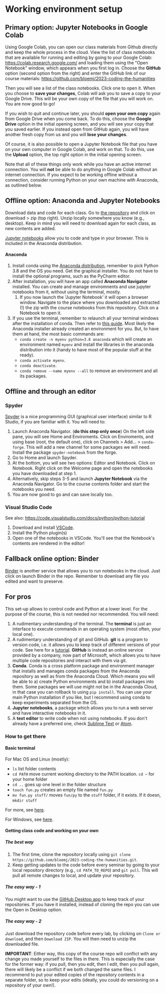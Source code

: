 # Working environment setup

## Primary option: Jupyter Notebooks in Google Colab

Using Google Colab, you can open our class materials from Github directly and keep the whole process in the cloud. View the list of class notebooks that are available for running and editing by going to your Google Colab: https://colab.research.google.com/ and loading them using the "Open Notebook" window, which appears when you first log in. Choose the **GitHub** option (second option from the right) and enter the GitHub link of our course materials: https://github.com/bloemj/2023-coding-the-humanities 

Then you will see a list of the class notebooks. Click one to open it. When you choose to **save your changes**, Colab will ask you to save a copy to your Google Drive. This will be your own copy of the file that you will work on. You are now good to go!

If you wish to quit and continue later, you should **open your own copy** again from Google Drive when you come back. To do this, choose the **Google Drive** option in the initial opening screen, and you will see your copy that you saved earlier. If you instead open from GitHub again, you will have another fresh copy from us and you will **lose your changes**.

Of course, it is also possible to open a Jupyter Notebook file that you have on your own computer in Google Colab, and work on that. To do this, use the **Upload** option, the top right option in the initial opening screen.

Note that all of these things only work while you have an active internet connection. You will **not** be able to do anything in Google Colab without an internet connection. If you expect to be working offline without a connection, consider running Python on your own machine with Anaconda, as outlined below.

## Offline option: Anaconda and Jupyter Notebooks

Download data and code for each class. Go to [the repository](https://github.com/bloemj/2023-coding-the-humanities) and click on download > zip (top right). Unzip locally somewhere you know (e.g., desktop). Keep in mind you will need to download again for each class, as new contents are added.

[Jupyter notebooks](https://jupyter.org/) allow you to code and type in your browser. This is included in the Anaconda distribution. 

#### Anaconda

1. Install conda using the [Anaconda distribution](https://www.anaconda.com/distribution/), remember to pick Python 3.8 and the OS you need. Get the graphical installer. You do not have to install the optional programs, such as the PyCharm editor. 
2. After installation, you will have an app called **Anaconda Navigator** installed. You can create and manage enviromnents and use jupyter notebooks from it, without using the terminal, mostly.
   1. If you now launch the 'Jupyter Notebook' it will open a browser window. Navigate to the place where you downloaded and extracted (!) the zip with the course notebooks from this repository. Click on a Notebook to open it.
3. If you use the terminal, remember to relaunch all your terminal windows after the installation of conda. Then refer to [this guide](https://docs.conda.io/projects/conda/en/latest/user-guide/tasks/manage-environments.html). Most likely the Anaconda installer already created an environment for you. But, to have them at hand, the most basic commands are:
    - `conda create -n myenv python=3.8 anaconda` which will create an environment named `myenv` and install the libraries in the anaconda distribution into it (handy to have most of the popular stuff at the ready).
    - `conda activate myenv`.
    - `conda deactivate`.
    - `conda remove --name myenv --all` to remove an environment and all its packages.


## Offline and through an editor

### Spyder

[Spyder](https://www.spyder-ide.org/) is a nice programming GUI (graphical user interface) similar to R Studio, if you are familiar with it. You will need to:


1. Launch Anaconda Navigator. (**do this step only once**) On the left side pane, you will see Home and Enviroments. Click on Enviroments, and using base (root, the default one), click on Channels > Add... > `conda-forge`. This will add a new channel for some packages we will need. Install the package `spyder-notebook` from the forge.
2. Go to Home and launch Spyder.
3. At the bottom, you will see two options: Editor and Notebook. Click on Notebook. Right click on the Welcome page and open the notebooks you have downloaded at step 1.
4. Alternatively, skip steps 3-5 and launch **Jupyter Notebook** via the Anaconda Navigator. Go to the course contents folder and start the notebooks you need.
5. You are now good to go and can save locally too.

### Visual Studio Code
See also: https://code.visualstudio.com/docs/python/python-tutorial

1. Download and install [VSCode](https://code.visualstudio.com/).
2. Install the Python plugin(s)
3. Open one of the notebooks in VSCode. You'll see that the Notebook's contents are rendered in the editor!

## Fallback online option: Binder

[Binder](https://mybinder.org/) is another service that allows you to run notebooks in the cloud. Just click on launch Binder in the repo. Remember to download any file you edited and want to preserve.

## For pros

This set-up allows to control code and Python at a lower level. For the purpose of the course, this is not needed nor recommended. You will need:

1. A rudimentary understanding of the terminal. The **terminal** is just an interface to execute commands in an operating system (most often, your local one).
2. A rudimentary understanding of git and GitHub. **git** is a program to version code, i.e. it allows you to keep track of different versions of your code. See here for a [tutorial](https://git-scm.com/docs/gittutorial). **GitHub** is instead an online service provided by a company, now part of Microsoft, which allows you to have multiple code repositories and interact with them via git. 
3. **Conda**. Conda is a cross platform package and environment manager that installs and manages conda packages from the Anaconda repository as well as from the Anaconda Cloud. Which means you will be able to a) create Python environments and b) install packages into them. Some packages we will use might not be in the Anaconda Cloud, in that case you can rollback to using `pip install`. You can use your main Python installation if you like, but I recommend using conda to keep experiments separated from the OS.
4. **Jupyter notebooks**, a package which allows you to run a web server and have interactive notebooks in it.
5. A **text editor** to write code when not using notebooks. If you don't already have a preferred one, check [Sublime Text](https://www.sublimetext.com/) or [Atom](https://atom.io/).

### How to get there

#### Basic terminal

For Mac OS and Linux (mostly):

* `ls` list folder contents
* `cd PATH` move current working directory to the PATH location. `cd ~` for your home folder
* `cd ..` goes up one level in the folder structure
* `touch fun.py` creates an empty file named `fun.py`
* `mv fun.py stuff/` moves `fun/py` to the `stuff` folder, if it exists. If it doesn, `mkdir stuff`

For more, see [here](https://www.makeuseof.com/tag/mac-terminal-commands-cheat-sheet/).

For Windows, see [here](https://www.thomas-krenn.com/en/wiki/Cmd_commands_under_Windows).

#### Getting class code and working on your own

##### The best way

1. The first time, clone the repository locally using `git clone https://github.com/bloemj/2023-coding-the-humanities.git`.
2. Keep getting updates to the code before every seminar by going to your local repository directory (e.g., `cd PATH_TO_REPO`) and `git pull`. This will pull all remote changes to local, and update your repository.

##### The easy way - 1 

You might want to use the [GitHub Desktop app](https://desktop.github.com) to keep track of your repositories. If you have it installed, instead of cloning the repo you can use the Open in Desktop option.

##### The easy way - 2

Just download the repository code before every lab, by clicking on `Clone or download`, and then `Download ZIP`. You will then need to unzip the downloaded file.

**IMPORTANT**: Either way, this copy of the course repo will conflict with any change you made yourself to the files in there. This is especially the case for the former way: if you pull, then you edit, then I edit, then you pull again, there will likely be a conflict if we both changed the same files. I recommend to put your edited copies of the repository contents in a separate folder, so to keep your edits (ideally, you could do versioning on a repository of your own!).




